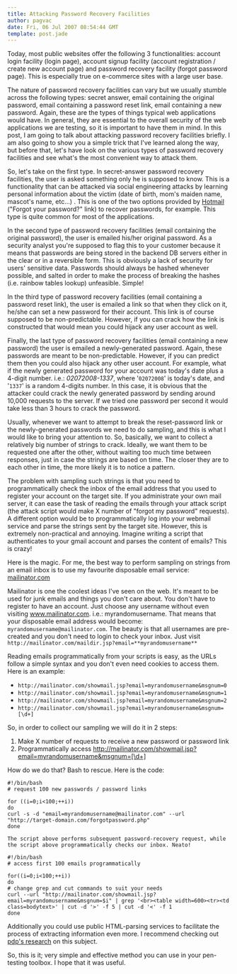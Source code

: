 ```yaml
---
title: Attacking Password Recovery Facilities
author: pagvac
date: Fri, 06 Jul 2007 08:54:44 GMT
template: post.jade
---
```


Today, most public websites offer the following 3 functionalities: account login facility (login page), account signup facility (account registration / create new account page) and password recovery facility (forgot password page). This is especially true on e-commerce sites with a large user base.

The nature of password recovery facilities can vary but we usually stumble across the following types: secret answer, email containing the original password, email containing a password reset link, email containing a new password. Again, these are the types of things typical web applications would have. In general, they are essential to the overall security of the web applications we are testing, so it is important to have them in mind. In this post, I am going to talk about attacking password recovery facilities briefly. I am also going to show you a simple trick that I've learned along the way, but before that, let's have look on the various types of password recovery facilities and see what's the most convenient way to attack them.

So, let's take on the first type. In secret-answer password recovery facilities, the user is asked something only he is supposed to know. This is a functionality that can be attacked via social engineering attacks by learning personal information about the victim (date of birth, mom's maiden name, mascot's name, etc...) . This is one of the two options provided by [Hotmail](http://www.hotmail.com/) ("Forgot your password?" link) to recover passwords, for example. This type is quite common for most of the applications.

In the second type of password recovery facilities (email containing the original password), the user is emailed his/her original password. As a security analyst you're supposed to flag this to your customer because it means that passwords are being stored in the backend DB servers either in the clear or in a reversible form. This is obviously a lack of security for users' sensitive data. Passwords should always be hashed whenever possible, and salted in order to make the process of breaking the hashes (i.e. rainbow tables lookup) unfeasible. Simple!

In the third type of password recovery facilities (email containing a password reset link), the user is emailed a link so that when they click on it, he/she can set a new password for their account. This link is of course supposed to be non-predictable. However, if you can crack how the link is constructed that would mean you could hijack any user account as well.

Finally, the last type of password recovery facilities (email containing a new password) the user is emailed a newly-generated password. Again, these passwords are meant to be non-predictable. However, if you can predict them then you could also hijack any other user account. For example, what if the newly generated password for your account was today's date plus a 4-digit number. i.e.: _02072008-1337_, where '`02072008`' is today's date, and '`1337`' is a random 4-digits number. In this case, it is obvious that the attacker could crack the newly generated password by sending around 10,000 requests to the server. If we tried one password per second it would take less than 3 hours to crack the password.

Usually, whenever we want to attempt to break the reset-password link or the newly-generated passwords we need to do sampling, and this is what I would like to bring your attention to. So, basically, we want to collect a relatively big number of strings to crack. Ideally, we want them to be requested one after the other, without waiting too much time between responses, just in case the strings are based on time. The closer they are to each other in time, the more likely it is to notice a pattern.

The problem with sampling such strings is that you need to programmatically check the inbox of the email address that you used to register your account on the target site. If you administrate your own mail server, it can ease the task of reading the emails through your attack script (the attack script would make X number of "forgot my password" requests). A different option would be to programmatically log into your webmail service and parse the strings sent by the target site. However, this is extremely non-practical and annoying. Imagine writing a script that authenticates to your gmail account and parses the content of emails? This is crazy!

Here is the magic. For me, the best way to perform sampling on strings from an email inbox is to use my favourite disposable email service: [mailinator.com](http://mailinator.com/)

Mailinator is one the coolest ideas I've seen on the web. It's meant to be used for junk emails and things you don't care about. You don't have to register to have an account. Just choose any username without even visiting www.mailinator.com. i.e.: myrandomusername. That means that your disposable email address would become: `myrandomusername@mailinator.com`. The beauty is that all usernames are pre-created and you don't need to login to check your inbox. Just visit `http://mailinator.com/maildir.jsp?email=**myrandomusername**`

Reading emails programmatically from your scripts is easy, as the URLs follow a simple syntax and you don't even need cookies to access them. Here is an example:

* `http://mailinator.com/showmail.jsp?email=myrandomusername&msgnum=0`
* `http://mailinator.com/showmail.jsp?email=myrandomusername&msgnum=1`
* `http://mailinator.com/showmail.jsp?email=myrandomusername&msgnum=2`
* `http://mailinator.com/showmail.jsp?email=myrandomusername&msgnum=[\d+]`

So, in order to collect our sampling we will do it in 2 steps:

1.  Make X number of requests to receive a new password or password link
2.  Programmatically access http://mailinator.com/showmail.jsp?email=myrandomusername&msgnum=[\d+]

How do we do that? Bash to rescue. Here is the code:

    #!/bin/bash
    # request 100 new passwords / password links

    for ((i=0;i<100;++i))
    do
    curl -s -d "email=myrandomusername@mailinator.com" --url "http://target-domain.com/forgotpassword.php"
    done

    The script above performs subsequent password-recovery request, while the script above programmatically checks our inbox. Neato!

    #!/bin/bash
    # access first 100 emails programmatically

    for((i=0;i<100;++i))
    do
    # change grep and cut commands to suit your needs
    curl --url "http://mailinator.com/showmail.jsp?email=myrandomusername&msgnum=$i" | grep '<br><table width=600><tr><td class=bodytext>' | cut -d '>' -f 5 | cut -d '<' -f 1
    done

Additionally you could use public HTML-parsing services to facilitate the process of extracting information even more. I recommend checking out [pdp's research](/blog/6th-owasp-conference/) on this subject.

So, this is it; very simple and effective method you can use in your pen-testing toolbox. I hope that it was useful.
